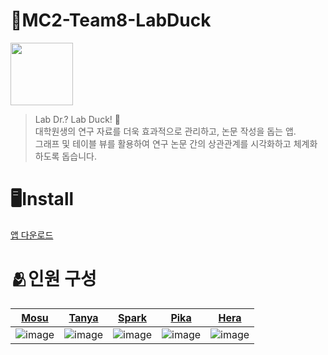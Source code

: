 # 🍎MC2-Team8-LabDuck
<img src="https://github.com/DeveloperAcademy-POSTECH/2024-MC2-M08-LabDuck/assets/63441374/040f8edb-d8f3-4ee1-8498-8117439f71f5" width="100" height="100" />


> Lab Dr.? Lab Duck! 🦆   
> 대학원생의 연구 자료를 더욱 효과적으로 관리하고, 논문 작성을 돕는 앱.    
> 그래프 및 테이블 뷰를 활용하여 연구 논문 간의 상관관계를 시각화하고 체계화하도록 돕습니다.

# 🖥️Install

[앱 다운로드](LabDuck.dmg)


# 🫂인원 구성

| [Mosu](https://github.com/chongin12) | [Tanya](https://github.com/seoyounghan) | [Spark](https://github.com/swpark95) | [Pika](https://github.com/hajizn-pi) | [Hera](https://github.com/heracloud) |
|---|---|---|---|---|
| ![image](https://github.com/DeveloperAcademy-POSTECH/2024-MC2-M08-LabDuck/assets/63441374/b73f6b3b-fec1-4ec4-a3b9-ca13b671366f) | ![image](https://github.com/DeveloperAcademy-POSTECH/2024-MC2-M08-LabDuck/assets/63441374/a60382c9-44d2-4978-8dc2-1f137b7ebd34) | ![image](https://github.com/DeveloperAcademy-POSTECH/2024-MC2-M08-LabDuck/assets/63441374/bd2e304d-58af-4a79-8a26-9bc3ecae0ff1) | ![image](https://github.com/DeveloperAcademy-POSTECH/2024-MC2-M08-LabDuck/assets/63441374/ad2a853a-a7fc-41f6-a727-acd23b2489f3) | ![image](https://github.com/DeveloperAcademy-POSTECH/2024-MC2-M08-LabDuck/assets/63441374/4a39251e-c827-45ea-836c-432ccee2dd2b) |

